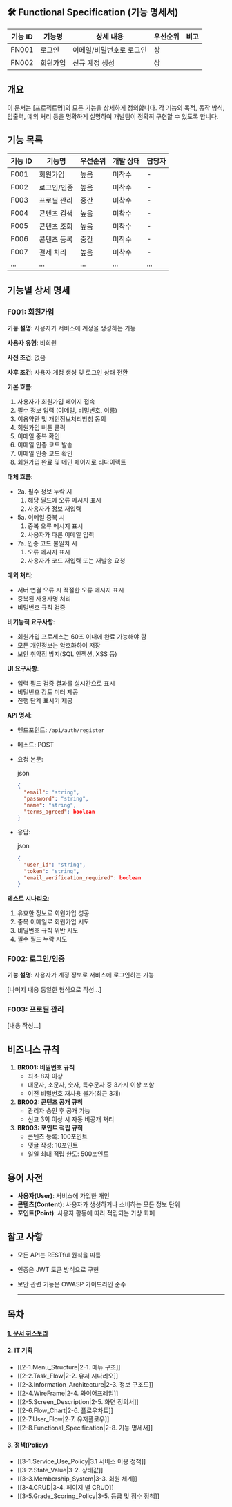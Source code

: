 ## 🛠️ Functional Specification (기능 명세서)

|기능 ID|기능명|상세 내용|우선순위|비고|
|---|---|---|---|---|
|FN001|로그인|이메일/비밀번호로 로그인|상||
|FN002|회원가입|신규 계정 생성|상||

## 개요

이 문서는 [프로젝트명]의 모든 기능을 상세하게 정의합니다. 각 기능의 목적, 동작 방식, 입출력, 예외 처리 등을 명확하게 설명하여 개발팀이 정확히 구현할 수 있도록 합니다.

## 기능 목록

|기능 ID|기능명|우선순위|개발 상태|담당자|
|---|---|---|---|---|
|F001|회원가입|높음|미착수|-|
|F002|로그인/인증|높음|미착수|-|
|F003|프로필 관리|중간|미착수|-|
|F004|콘텐츠 검색|높음|미착수|-|
|F005|콘텐츠 조회|높음|미착수|-|
|F006|콘텐츠 등록|중간|미착수|-|
|F007|결제 처리|높음|미착수|-|
|...|...|...|...|...|

## 기능별 상세 명세

### F001: 회원가입

**기능 설명**: 사용자가 서비스에 계정을 생성하는 기능

**사용자 유형**: 비회원

**사전 조건**: 없음

**사후 조건**: 사용자 계정 생성 및 로그인 상태 전환

**기본 흐름**:

1. 사용자가 회원가입 페이지 접속
2. 필수 정보 입력 (이메일, 비밀번호, 이름)
3. 이용약관 및 개인정보처리방침 동의
4. 회원가입 버튼 클릭
5. 이메일 중복 확인
6. 이메일 인증 코드 발송
7. 이메일 인증 코드 확인
8. 회원가입 완료 및 메인 페이지로 리다이렉트

**대체 흐름**:

- 2a. 필수 정보 누락 시
    1. 해당 필드에 오류 메시지 표시
    2. 사용자가 정보 재입력
- 5a. 이메일 중복 시
    1. 중복 오류 메시지 표시
    2. 사용자가 다른 이메일 입력
- 7a. 인증 코드 불일치 시
    1. 오류 메시지 표시
    2. 사용자가 코드 재입력 또는 재발송 요청

**예외 처리**:

- 서버 연결 오류 시 적절한 오류 메시지 표시
- 중복된 사용자명 처리
- 비밀번호 규칙 검증

**비기능적 요구사항**:

- 회원가입 프로세스는 60초 이내에 완료 가능해야 함
- 모든 개인정보는 암호화하여 저장
- 보안 취약점 방지(SQL 인젝션, XSS 등)

**UI 요구사항**:

- 입력 필드 검증 결과를 실시간으로 표시
- 비밀번호 강도 미터 제공
- 진행 단계 표시기 제공

**API 명세**:

- 엔드포인트: `/api/auth/register`
- 메소드: POST
- 요청 본문:
    
    json
    
    ```json
    {
      "email": "string",
      "password": "string",
      "name": "string",
      "terms_agreed": boolean
    }
    ```
    
- 응답:
    
    json
    
    ```json
    {
      "user_id": "string",
      "token": "string",
      "email_verification_required": boolean
    }
    ```
    

**테스트 시나리오**:

1. 유효한 정보로 회원가입 성공
2. 중복 이메일로 회원가입 시도
3. 비밀번호 규칙 위반 시도
4. 필수 필드 누락 시도

### F002: 로그인/인증

**기능 설명**: 사용자가 계정 정보로 서비스에 로그인하는 기능

[나머지 내용 동일한 형식으로 작성...]

### F003: 프로필 관리

[내용 작성...]

## 비즈니스 규칙

1. **BR001: 비밀번호 규칙**
    - 최소 8자 이상
    - 대문자, 소문자, 숫자, 특수문자 중 3가지 이상 포함
    - 이전 비밀번호 재사용 불가(최근 3개)
2. **BR002: 콘텐츠 공개 규칙**
    - 관리자 승인 후 공개 가능
    - 신고 3회 이상 시 자동 비공개 처리
3. **BR003: 포인트 적립 규칙**
    - 콘텐츠 등록: 100포인트
    - 댓글 작성: 10포인트
    - 일일 최대 적립 한도: 500포인트

## 용어 사전

- **사용자(User)**: 서비스에 가입한 개인
- **콘텐츠(Content)**: 사용자가 생성하거나 소비하는 모든 정보 단위
- **포인트(Point)**: 사용자 활동에 따라 적립되는 가상 화폐

## 참고 사항

- 모든 API는 RESTful 원칙을 따름
- 인증은 JWT 토큰 방식으로 구현
- 보안 관련 기능은 OWASP 가이드라인 준수














   ----------------------------------------------------------------  
## 목차

#### [1. 문서 히스토리](1.Document_History)
#### 2. IT 기획
- [[2-1.Menu_Structure|2-1. 메뉴 구조]]
- [[2-2.Task_Flow|2-2. 유저 시나리오]]
- [[2-3.Information_Architecture|2-3. 정보 구조도]]
- [[2-4.WireFrame|2-4. 와이어프레임]]
- [[2-5.Screen_Description|2-5. 화면 정의서]]
 - [[2-6.Flow_Chart|2-6. 플로우차트]]
- [[2-7.User_Flow|2-7. 유저플로우]]
- [[2-8.Functional_Specification|2-8. 기능 명세서]]
#### 3. 정책(Policy)
- [[3-1.Service_Use_Policy|3.1 서비스 이용 정책]]
- [[3-2.State_Value|3-2. 상태값]]
- [[3-3.Membership_System|3-3. 회원 체계]]
- [[3-4.CRUD|3-4. 페이지 별 CRUD]]
- [[3-5.Grade_Scoring_Policy|3-5. 등급 및 점수 정책]]

